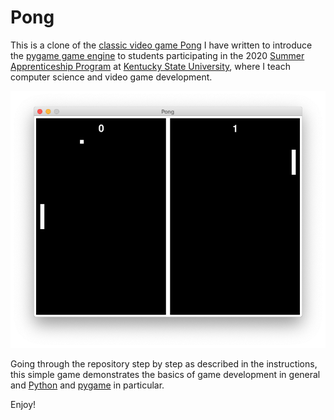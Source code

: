 Pong
====

This is a clone of the
[classic video game Pong](https://en.wikipedia.org/wiki/Pong)
I have written to introduce the
[pygame game engine](https://pygame.org)
to students participating in the 2020
[Summer Apprenticeship Program](https://kysu.edu/academics/cafsss/cooperative-extension/4-h-youth-development/summer-apprenticeship-program/)
at [Kentucky State University](https://www.kysu.edu),
where I teach computer science and video game development.

![Image of Pong Game](instructions/pong.png)

Going through the repository step by step as described in the instructions,
this simple game demonstrates the basics of game development in general
and [Python](https://python.org) and [pygame](https://pygame.org) in particular.

Enjoy!
